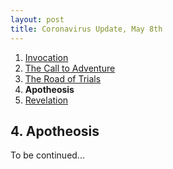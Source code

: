 ```yaml
---
layout: post
title: Coronavirus Update, May 8th
---
```

<ol>
  <li><a href="/blog/2005-covid-post/1-invocation/">Invocation</a></li>
  <li><a href="/blog/2005-covid-post/2-call-to-adventure/">The Call to Adventure</a></li>
  <li><a href="/blog/2005-covid-post/3-road-of-trials/">The Road of Trials</a></li>
  <li><strong>Apotheosis</strong></li>
  <li><a href="/blog/2005-covid-post/5-revelation/">Revelation</a></li>
</ol>

<h2>4. Apotheosis</h2>

<p>To be continued...</p>
